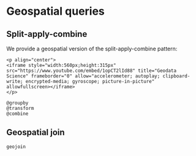 # Geospatial queries

## Split-apply-combine

We provide a geospatial version of the split-apply-combine pattern:

```@raw html
<p align="center">
<iframe style="width:560px;height:315px" src="https://www.youtube.com/embed/1opCT2lId88" title="Geodata Science" frameborder="0" allow="accelerometer; autoplay; clipboard-write; encrypted-media; gyroscope; picture-in-picture" allowfullscreen></iframe>
</p>
```

```@docs
@groupby
@transform
@combine
```

## Geospatial join

```@docs
geojoin
```